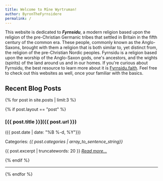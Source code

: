 ```yaml
---
title: Welcome to Mīne Wyrtruman!
author: ByronTheFyrnsidere
permalink: /
---
```


This website is dedicated to ***Fyrnsidu***, a modern religion based upon the religion of the
pre-Christian Germanic tribes that settled in Britain in the fifth century of the common era.
These people, commonly known as the Anglo-Saxons, brought with them a religion that is both
similar to, yet distinct from, the religion of the pre-Christian Nordic peoples. Fyrnsidu is a
religion based upon the worship of the Anglo-Saxon gods, one's ancestors, and the wights (spirits)
of the land around us and in our homes. If you're curious about Fyrnsidu, the best resource to
learn more about it is [Fyrnsidu.faith](https://Fyrnsidu.faith). Feel free to check out this
websites as well, once your familiar with the basics.

## Recent Blog Posts

{% for post in site.posts | limit:3 %}

{% if post.layout == "post" %}

### [{{ post.title }}]({{ post.url }}) 

({{ post.date | date: "%B %-d, %Y"}}) 

Categories: *{{ post.categories | array_to_sentence_string}}*

{{ post.excerpt | truncatewords: 20 }} *[Read more...]({{post.url}})*

{% endif %}

----------

{% endfor %}
